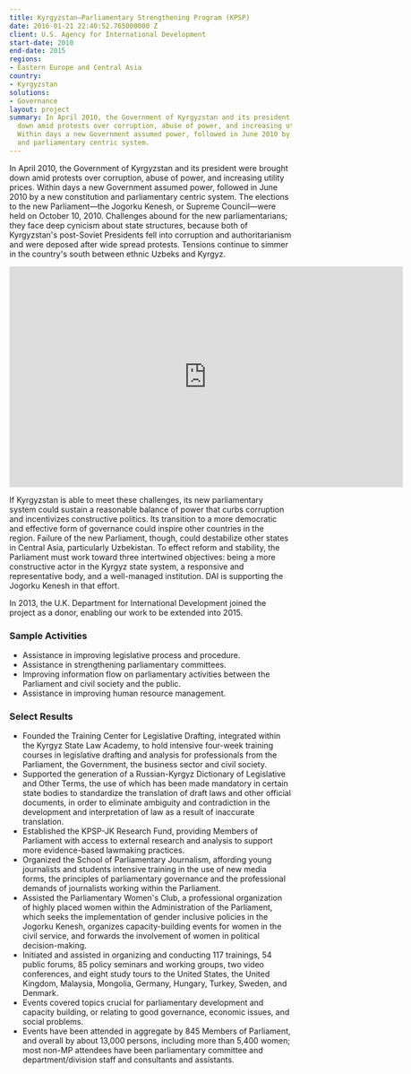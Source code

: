 ```yaml
---
title: Kyrgyzstan—Parliamentary Strengthening Program (KPSP)
date: 2016-01-21 22:40:52.765000000 Z
client: U.S. Agency for International Development
start-date: 2010
end-date: 2015
regions:
- Eastern Europe and Central Asia
country:
- Kyrgyzstan
solutions:
- Governance
layout: project
summary: In April 2010, the Government of Kyrgyzstan and its president were brought
  down amid protests over corruption, abuse of power, and increasing utility prices.
  Within days a new Government assumed power, followed in June 2010 by a new constitution
  and parliamentary centric system.
---
```


In April 2010, the Government of Kyrgyzstan and its president were brought down amid protests over corruption, abuse of power, and increasing utility prices. Within days a new Government assumed power, followed in June 2010 by a new constitution and parliamentary centric system. The elections to the new Parliament—the Jogorku Kenesh, or Supreme Council—were held on October 10, 2010. Challenges abound for the new parliamentarians; they face deep cynicism about state structures, because both of Kyrgyzstan's post-Soviet Presidents fell into corruption and authoritarianism and were deposed after wide spread protests. Tensions continue to simmer in the country's south between ethnic Uzbeks and Kyrgyz.

<iframe allowfullscreen="" frameborder="0" height="394" mozallowfullscreen="" msallowfullscreen="" oallowfullscreen="" src="https://www.flickr.com/photos/daiglobal/7211078632/in/set-72157629759603010/player/" webkitallowfullscreen="" width="703"></iframe>

If Kyrgyzstan is able to meet these challenges, its new parliamentary system could sustain a reasonable balance of power that curbs corruption and incentivizes constructive politics. Its transition to a more democratic and effective form of governance could inspire other countries in the region. Failure of the new Parliament, though, could destabilize other states in Central Asia, particularly Uzbekistan. To effect reform and stability, the Parliament must work toward three intertwined objectives: being a more constructive actor in the Kyrgyz state system, a responsive and representative body, and a well-managed institution. DAI is supporting the Jogorku Kenesh in that effort.

In 2013, the U.K. Department for International Development joined the project as a donor, enabling our work to be extended into 2015.

###  Sample Activities

* Assistance in improving legislative process and procedure.
* Assistance in strengthening parliamentary committees.
* Improving information flow on parliamentary activities between the Parliament and civil society and the public.
* Assistance in improving human resource management.

###  Select Results

* Founded the Training Center for Legislative Drafting, integrated within the Kyrgyz State Law Academy, to hold intensive four-week training courses in legislative drafting and analysis for professionals from the Parliament, the Government, the business sector and civil society.
* Supported the generation of a Russian-Kyrgyz Dictionary of Legislative and Other Terms, the use of which has been made mandatory in certain state bodies to standardize the translation of draft laws and other official documents, in order to eliminate ambiguity and contradiction in the development and interpretation of law as a result of inaccurate translation.
* Established the KPSP-JK Research Fund, providing Members of Parliament with access to external research and analysis to support more evidence-based lawmaking practices.
* Organized the School of Parliamentary Journalism, affording young journalists and students intensive training in the use of new media forms, the principles of parliamentary governance and the professional demands of journalists working within the Parliament.
* Assisted the Parliamentary Women's Club, a professional organization of highly placed women within the Administration of the Parliament, which seeks the implementation of gender inclusive policies in the Jogorku Kenesh, organizes capacity-building events for women in the civil service, and forwards the involvement of women in political decision-making.
* Initiated and assisted in organizing and conducting 117 trainings, 54 public forums, 85 policy seminars and working groups, two video conferences, and eight study tours to the United States, the United Kingdom, Malaysia, Mongolia, Germany, Hungary, Turkey, Sweden, and Denmark.
* Events covered topics crucial for parliamentary development and capacity building, or relating to good governance, economic issues, and social problems.
* Events have been attended in aggregate by 845 Members of Parliament, and overall by about 13,000 persons, including more than 5,400 women; most non-MP attendees have been parliamentary committee and department/division staff and consultants and assistants.
